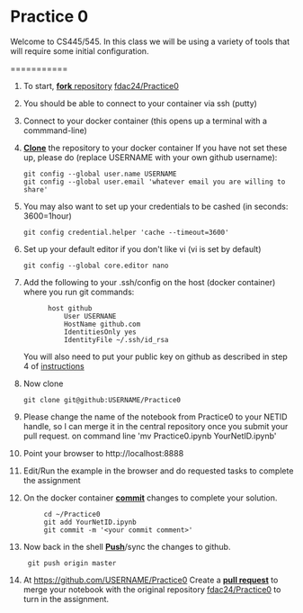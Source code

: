 # Practice 0

Welcome to CS445/545. In this class we will be using a variety of
tools that will require some initial configuration. 

===========

1. To start, [**fork** repository][forking] [fdac24/Practice0][assignment]
1. You should be able to connect to your
   container via ssh (putty)
1. Connect to your docker container (this opens up a terminal with a commmand-line)
1. [**Clone**][ref-clone] the repository to your docker container
  If you have not set these up, please do (replace USERNAME with your own github username):
    ```
	git config --global user.name USERNAME
	git config --global user.email 'whatever email you are willing to share'
    ```
 
1. You may also want to set up your credentials to be cashed (in seconds: 3600=1hour)
    ```
	git config credential.helper 'cache --timeout=3600'
    ```
    
1. Set up your default editor if you don't like vi (vi is set by default)
    ```
    git config --global core.editor nano
    ```


1. Add the following to your .ssh/config on the host (docker container) where you run git commands:
   ```         
         host github
             User USERNANE
             HostName github.com
             IdentitiesOnly yes
             IdentityFile ~/.ssh/id_rsa
   ```      
   
	 You will also need to put your public key on github as described in step 4 of [instructions](https://help.github.com/articles/adding-a-new-ssh-key-to-your-github-account/)
    
1. Now clone
    ```
   git clone git@github:USERNAME/Practice0
    ```
 
1. Please change the name of the notebook from Practice0 to your NETID handle, so I can merge it in the central repository once you submit your pull request.
      on command line 'mv Practice0.ipynb YourNetID.ipynb' 
1. Point your browser to http://localhost:8888
1. Edit/Run the example in the browser and do requested tasks to complete the assignment
1. On the docker container [**commit**][ref-commit] changes to complete your solution.
   ```
        cd ~/Practice0
        git add YourNetID.ipynb
        git commit -m '<your commit comment>'
   ```
1. Now back in the shell [**Push**][ref-push]/sync the changes to github.

        git push origin master
   
1. At https://github.com/USERNAME/Practice0
   Create a [**pull request**][pull-request] to merge your notebook with the
   original repository [fdac24/Practice0][assignment]  to
   turn in the assignment.


[assignment]: https://github.com/fdac24/Practice0
[forking]: https://guides.github.com/activities/forking/
[ref-clone]: http://gitref.org/creating/#clone
[ref-commit]: http://gitref.org/basic/#commit
[ref-push]: http://gitref.org/remotes/#push
[pull-request]: https://help.github.com/articles/creating-a-pull-request
